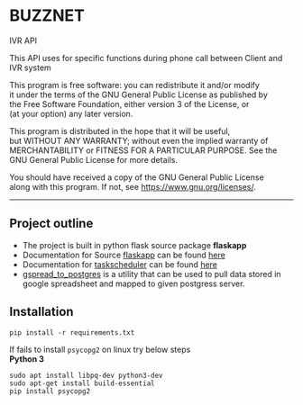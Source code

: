 # BUZZNET

IVR API

This API uses for specific functions during phone call between Client and IVR system  

This program is free software: you can redistribute it and/or modify  
it under the terms of the GNU General Public License as published by  
the Free Software Foundation, either version 3 of the License, or  
(at your option) any later version.  

This program is distributed in the hope that it will be useful,  
but WITHOUT ANY WARRANTY; without even the implied warranty of  
MERCHANTABILITY or FITNESS FOR A PARTICULAR PURPOSE.  See the  
GNU General Public License for more details.  

You should have received a copy of the GNU General Public License  
along with this program.  If not, see <https://www.gnu.org/licenses/>.  
************************************************************************************

## Project outline
* The project is built in python flask source package **flaskapp**
* Documentation for Source [flaskapp](flaskapp/) can be found [here](flaskapp/README.md)
* Documentation for [taskscheduler](taskscheduler/) can be found [here](taskscheduler/README.md)
* [gspread_to_postgres](gspread_to_postgres/) is a utility that can be used to pull data stored in google spreadsheet and mapped to given postgress server.

## Installation
```
pip install -r requirements.txt

```
If fails to install ```psycopg2``` on linux try below steps  
**Python 3**
```
sudo apt install libpq-dev python3-dev
sudo apt-get install build-essential
pip install psycopg2
```